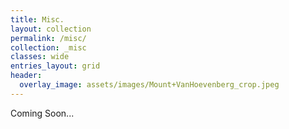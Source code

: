 ```yaml
---
title: Misc.
layout: collection
permalink: /misc/
collection: _misc
classes: wide
entries_layout: grid
header: 
  overlay_image: assets/images/Mount+VanHoevenberg_crop.jpeg
---
```


Coming Soon...


